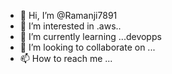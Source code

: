 - 👋 Hi, I’m @Ramanji7891
- 👀 I’m interested in .aws..
- 🌱 I’m currently learning ...devopps
- 💞️ I’m looking to collaborate on ...
- 📫 How to reach me ...

<!---
Ramanji7891/Ramanji7891 is a ✨ special ✨ repository because its `README.md` (this file) appears on your GitHub profile.
You can click the Preview link to take a look at your changes.
--->
